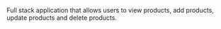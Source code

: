 
Full stack application that allows users to view products, add products, update products and delete products.
